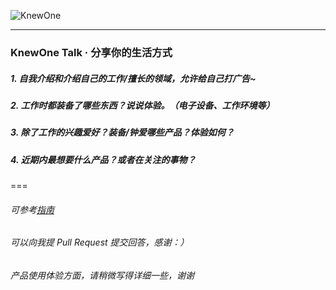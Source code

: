 ![KnewOne](http://knewone.com/about/images/logo.png)

---
 
### KnewOne Talk · 分享你的生活方式

##### 1. 自我介绍和介绍自己的工作/擅长的领域，允许给自己打广告~

##### 2. 工作时都装备了哪些东西？说说体验。（电子设备、工作环境等）

##### 3. 除了工作的兴趣爱好？装备/钟爱哪些产品？体验如何？

##### 4. 近期内最想要什么产品？或者在关注的事物？

===

###### 可参考[指南](http://knewone.com/explore/talks)
###### 可以向我提 Pull Request 提交回答，感谢：）
###### 产品使用体验方面，请稍微写得详细一些，谢谢
